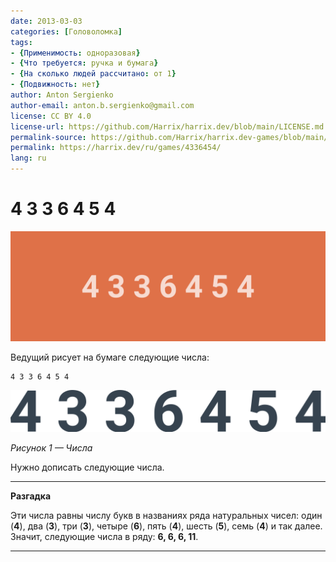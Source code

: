 ```yaml
---
date: 2013-03-03
categories: [Головоломка]
tags:
- {Применимость: одноразовая}
- {Что требуется: ручка и бумага}
- {На сколько людей рассчитано: от 1}
- {Подвижность: нет}
author: Anton Sergienko
author-email: anton.b.sergienko@gmail.com
license: CC BY 4.0
license-url: https://github.com/Harrix/harrix.dev/blob/main/LICENSE.md
permalink-source: https://github.com/Harrix/harrix.dev-games/blob/main/4336454/4336454.md
permalink: https://harrix.dev/ru/games/4336454/
lang: ru
---
```


# 4 3 3 6 4 5 4

![Featured image](featured-image.svg)

Ведущий рисует на бумаге следующие числа:

```text
4 3 3 6 4 5 4
```

![Числа](img/problem.svg)

_Рисунок 1 — Числа_

Нужно дописать следующие числа.

---

**Разгадка** <!-- !details -->

Эти числа равны числу букв в названиях ряда натуральных чисел: один (**4**), два (**3**), три (**3**), четыре (**6**), пять (**4**), шесть (**5**), семь (**4**) и так далее. Значит, следующие числа в ряду: **6, 6, 6, 11**.

---
